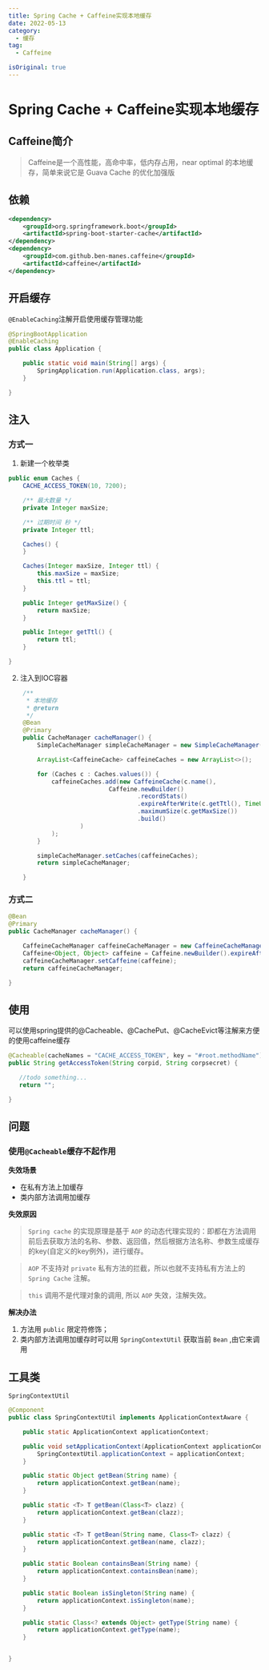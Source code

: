 ```yaml
---
title: Spring Cache + Caffeine实现本地缓存
date: 2022-05-13
category:
  - 缓存
tag:
  - Caffeine

isOriginal: true
---
```


# Spring Cache + Caffeine实现本地缓存

<!-- more -->

## Caffeine简介
> Caffeine是一个高性能，高命中率，低内存占用，near optimal 的本地缓存，简单来说它是 Guava Cache 的优化加强版

## 依赖
```xml
<dependency>
    <groupId>org.springframework.boot</groupId>
    <artifactId>spring-boot-starter-cache</artifactId>
</dependency>
<dependency>
    <groupId>com.github.ben-manes.caffeine</groupId>
    <artifactId>caffeine</artifactId>
</dependency>
```

## 开启缓存
`@EnableCaching`注解开启使用缓存管理功能
```java
@SpringBootApplication
@EnableCaching
public class Application {

    public static void main(String[] args) {
        SpringApplication.run(Application.class, args);
    }

}
```


## 注入

### 方式一
1. 新建一个枚举类
```java
public enum Caches {
    CACHE_ACCESS_TOKEN(10, 7200);

    /** 最大数量 */
    private Integer maxSize;

    /** 过期时间 秒 */
    private Integer ttl;

    Caches() {
    }

    Caches(Integer maxSize, Integer ttl) {
        this.maxSize = maxSize;
        this.ttl = ttl;
    }

    public Integer getMaxSize() {
        return maxSize;
    }

    public Integer getTtl() {
        return ttl;
    }

}
```

2. 注入到IOC容器
```java
    /**
     * 本地缓存
     * @return
     */
    @Bean
    @Primary
    public CacheManager cacheManager() {
        SimpleCacheManager simpleCacheManager = new SimpleCacheManager();

        ArrayList<CaffeineCache> caffeineCaches = new ArrayList<>();

        for (Caches c : Caches.values()) {
            caffeineCaches.add(new CaffeineCache(c.name(),
                            Caffeine.newBuilder()
                                    .recordStats()
                                    .expireAfterWrite(c.getTtl(), TimeUnit.SECONDS)
                                    .maximumSize(c.getMaxSize())
                                    .build()
                    )
            );
        }

        simpleCacheManager.setCaches(caffeineCaches);
        return simpleCacheManager;

    }
```


### 方式二
```java
@Bean
@Primary
public CacheManager cacheManager() {

    CaffeineCacheManager caffeineCacheManager = new CaffeineCacheManager();
    Caffeine<Object, Object> caffeine = Caffeine.newBuilder().expireAfterWrite(60, TimeUnit.MINUTES);
    caffeineCacheManager.setCaffeine(caffeine);
    return caffeineCacheManager;

}
```

## 使用
可以使用spring提供的@Cacheable、@CachePut、@CacheEvict等注解来方便的使用caffeine缓存

```java
@Cacheable(cacheNames = "CACHE_ACCESS_TOKEN", key = "#root.methodName")
public String getAccessToken(String corpid, String corpsecret) {

   //todo something...
   return "";

}
```


## 问题

### 使用`@Cacheable`缓存不起作用

**失效场景**
- 在私有方法上加缓存
- 类内部方法调用加缓存

**失效原因**
> `Spring cache` 的实现原理是基于 `AOP` 的动态代理实现的：即都在方法调用前后去获取方法的名称、参数、返回值，然后根据方法名称、参数生成缓存的key(自定义的key例外)，进行缓存。

> `AOP` 不支持对 `private` 私有方法的拦截，所以也就不支持私有方法上的 `Spring Cache` 注解。

> `this` 调用不是代理对象的调用, 所以 `AOP` 失效，注解失效。

**解决办法**

1. 方法用 `public` 限定符修饰；
2. 类内部方法调用加缓存时可以用 `SpringContextUtil` 获取当前 `Bean` ,由它来调用

## 工具类

`SpringContextUtil`

```java
@Component
public class SpringContextUtil implements ApplicationContextAware {

    public static ApplicationContext applicationContext;

    public void setApplicationContext(ApplicationContext applicationContext) {
        SpringContextUtil.applicationContext = applicationContext;
    }

    public static Object getBean(String name) {
        return applicationContext.getBean(name);
    }

    public static <T> T getBean(Class<T> clazz) {
        return applicationContext.getBean(clazz);
    }

    public static <T> T getBean(String name, Class<T> clazz) {
        return applicationContext.getBean(name, clazz);
    }

    public static Boolean containsBean(String name) {
        return applicationContext.containsBean(name);
    }

    public static Boolean isSingleton(String name) {
        return applicationContext.isSingleton(name);
    }

    public static Class<? extends Object> getType(String name) {
        return applicationContext.getType(name);
    }


}
```




